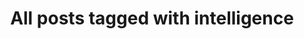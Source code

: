 ---
layout: tag
title: "All posts tagged with intelligence"
permalink: /weblog/tags/intelligence/
taxonomy: intelligence
---